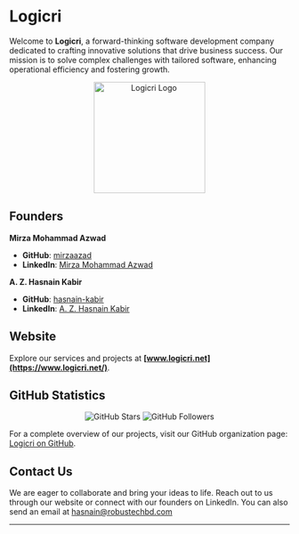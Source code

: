 # Logicri

Welcome to **Logicri**, a forward-thinking software development company dedicated to crafting innovative solutions that drive business success. Our mission is to solve complex challenges with tailored software, enhancing operational efficiency and fostering growth.

<p align="center">
  <img src="/assets/favicon.ico" alt="Logicri Logo" width="200"/>
</p>

## Founders

**Mirza Mohammad Azwad**

- **GitHub**: [mirzaazad](https://github.com/mirzaazad)
- **LinkedIn**: [Mirza Mohammad Azwad](https://bd.linkedin.com/in/mirza-mohammad-azwad-b5239b1a4)

**A. Z. Hasnain Kabir**

- **GitHub**: [hasnain-kabir](https://github.com/HasnainKabir-repos)
- **LinkedIn**: [A. Z. Hasnain Kabir](https://bd.linkedin.com/in/a-z-hasnain-kabir-632495216)

## Website

Explore our services and projects at **[www.logicri.net](https://www.logicri.net/)**.

## GitHub Statistics

<p align="center">
  <img src="https://img.shields.io/github/stars/logicri?style=social" alt="GitHub Stars"/>
  <img src="https://img.shields.io/github/followers/logicri?style=social" alt="GitHub Followers"/>
</p>

<!-- ### Popular Repositories

1. **Project Alpha**

   - **Description**: A robust solution for enterprise resource planning.
   - **Stars**: ![GitHub Repo stars](https://img.shields.io/github/stars/logicri/project-alpha?style=social)
   - **Forks**: ![GitHub forks](https://img.shields.io/github/forks/logicri/project-alpha?style=social)
   - **Repository**: [Link](https://github.com/logicri/project-alpha)

2. **Beta Suite**

   - **Description**: A comprehensive suite of tools for data analysis.
   - **Stars**: ![GitHub Repo stars](https://img.shields.io/github/stars/logicri/beta-suite?style=social)
   - **Forks**: ![GitHub forks](https://img.shields.io/github/forks/logicri/beta-suite?style=social)
   - **Repository**: [Link](https://github.com/logicri/beta-suite)

3. **Gamma API**
   - **Description**: A scalable API framework for web applications.
   - **Stars**: ![GitHub Repo stars](https://img.shields.io/github/stars/logicri/gamma-api?style=social)
   - **Forks**: ![GitHub forks](https://img.shields.io/github/forks/logicri/gamma-api?style=social)
   - **Repository**: [Link](https://github.com/logicri/gamma-api) -->

For a complete overview of our projects, visit our GitHub organization page: [Logicri on GitHub](https://github.com/orgs/LogicriBD/repositories).

## Contact Us

We are eager to collaborate and bring your ideas to life. Reach out to us through our website or connect with our founders on LinkedIn. You can also send an email at
[hasnain@robustechbd.com](hasnain@robustechbd.com)

---
